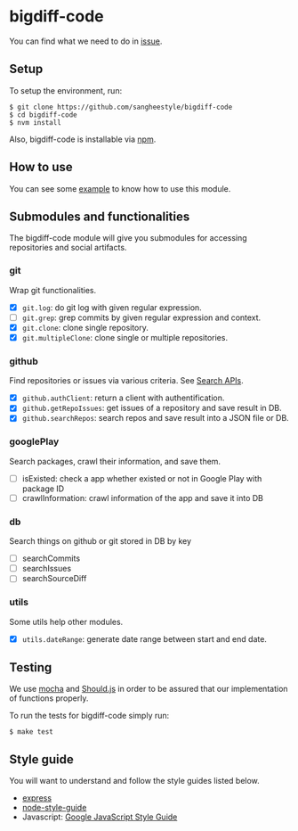 # bigdiff-code
You can find what we need to do in [issue](https://github.com/sangheestyle/bigdiff-code/issues).

## Setup
To setup the environment, run:
```shell
$ git clone https://github.com/sangheestyle/bigdiff-code
$ cd bigdiff-code
$ nvm install
```
Also, bigdiff-code is installable via [npm](https://www.npmjs.com/package/bigdiff-code).

## How to use
You can see some [example](https://github.com/sangheestyle/bigdiff-code/tree/master/examples) to know how to use this module.

## Submodules and functionalities
The bigdiff-code module will give you submodules for accessing repositories and social artifacts.

### git
Wrap git functionalities.
- [x] `git.log`: do git log with given regular expression.
- [ ] `git.grep`: grep commits by given regular expression and context.
- [x] `git.clone`: clone single repository.
- [x] `git.multipleClone`: clone single or multiple repositories.

### github
Find repositories or issues via various criteria. See [Search APIs](https://developer.github.com/v3/search).
- [x] `github.authClient`: return a client with authentification.
- [x] `github.getRepoIssues`: get issues of a repository and save result in DB.
- [x] `github.searchRepos`: search repos and save result into a JSON file or DB.

### googlePlay
Search packages, crawl their information, and save them.
- [ ] isExisted: check a app whether existed or not in Google Play with package ID
- [ ] crawlInformation: crawl information of the app and save it into DB

### db
Search things on github or git stored in DB by key
- [ ] searchCommits
- [ ] searchIssues
- [ ] searchSourceDiff

### utils
Some utils help other modules.
- [x] `utils.dateRange`: generate date range between start and end date.

## Testing
We use [mocha](http://mochajs.org/) and [Should.js](http://shouldjs.github.io/) in order to be assured that our implementation of functions properly.

To run the tests for bigdiff-code simply run:

```shell
$ make test
```

## Style guide
You will want to understand and follow the style guides listed below.
* [express](https://github.com/strongloop/express)
* [node-style-guide](https://github.com/felixge/node-style-guide)
* Javascript: [Google JavaScript Style Guide](https://google-styleguide.googlecode.com/svn/trunk/javascriptguide.xml)
